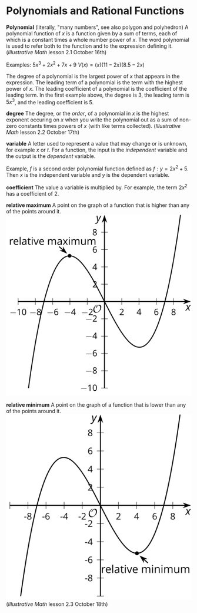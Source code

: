 # Polynomials and Rational Functions

**Polynomial** (literally, "many numbers", see also polygon and polyhedron)
A polynomial function of  $x$ is a function given by a sum of terms, each of which is a constant times a whole number power of $x$. The word polynomial is used to refer both to the function and to the expression defining it.
(*Illustrative Math* lesson 2.1 October 16th)

Examples:
$5x^3+2x^2+7x+9$
$V(x) = (x)(11-2x)(8.5 - 2x)$

The degree of a polynomial is the largest power of $x$ that appears in the expression. The leading term of a polynomial is the term with the highest power of $x$. The leading coefficient of a polynomial is the coefficient of the leading term. In the first example above, the degree is 3, the leading term is $5x^3$, and the leading coefficient is 5.

**degree**
The degree, or the *order*, of a polynomial in $x$ is the highest exponent occuring on $x$ when you write the polynomial out as a sum of non-zero constants times powers of $x$ (with like terms collected).
(*Illustrative Math* lesson 2.2 October 17th)


**variable**
A letter used to represent a value that may change or is unknown, for example $x$ or $t$. For a function, the input is the *independent* variable and the output is the *dependent* variable. 

Example, $f$ is a second order polynomial function defined as $f: y = 2x^2+5$. Then $x$ is the independent variable and $y$ is the dependent variable.

**coefficient**
The value a variable is multiplied by. For example, the term $2x^2$ has a coefficient of $2$.

**relative maximum**
A point on the graph of a function that is higher than any of the points around it.
![relative maximum](../graphics/relative-maximum.svg)

**relative minimum**
A point on the graph of a function that is lower than any of the points around it.
![relative minimum](../graphics/relative-minimum.svg)
(*Illustrative Math* lesson 2.3 October 18th)

